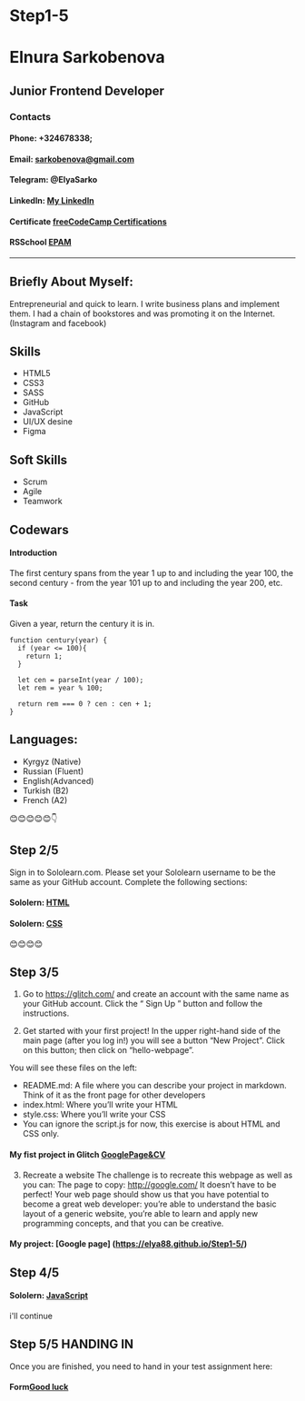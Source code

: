 # Step1-5
# Elnura Sarkobenova

## Junior Frontend Developer
### Contacts
#### Phone: +324678338;
#### Email: sarkobenova@gmail.com
#### Telegram: @ElyaSarko
#### LinkedIn: [My LinkedIn](https://www.linkedin.com/feed/)
#### Certificate [freeCodeCamp Certifications](https://www.freecodecamp.org/certification/sarkobenova/front-end-development-libraries)
#### RSSchool [EPAM](https://app.rs.school/certificate/2xzmiv3f)
---
## Briefly About Myself:
Entrepreneurial and quick to learn. I write business plans and implement them. I had a chain of bookstores and was promoting it on the Internet. (Instagram and facebook)

## Skills
- HTML5
- CSS3
- SASS
- GitHub
- JavaScript
- UI/UX desine
- Figma

## Soft Skills 
- Scrum
- Agile
- Teamwork

## Codewars
#### Introduction
The first century spans from the year 1 up to and including the year 100, the second century - from the year 101 up to and including the year 200, etc.

#### Task
Given a year, return the century it is in.


```
function century(year) {
  if (year <= 100){
    return 1;
  }

  let cen = parseInt(year / 100);
  let rem = year % 100;
  
  return rem === 0 ? cen : cen + 1;
}

```
## Languages:
 - Kyrgyz (Native)
 - Russian (Fluent)
 - English(Advanced)
 - Turkish (B2)
 - French (A2)
 
 
 😊😊😊😊😊👇
 
 ## Step 2/5
 
 Sign in to Sololearn.com. Please set your Sololearn username to be the same as your GitHub
account.
Complete the following sections:

#### Sololern: [HTML](https://www.sololearn.com/learning/1014)
#### Sololern: [CSS](https://www.sololearn.com/learning/1023)

😊😊😊😊

## Step 3/5

1. Go to https://glitch.com/ and create an account with the same name as your GitHub account.
Click the “ Sign Up ” button and follow the instructions.

2. Get started with your first project!
In the upper right-hand side of the main page (after you log in!) you will see a button “New Project”.
Click on this button; then click on “hello-webpage”.

You will see these files on the left:
- README.md: A file where you can describe your project in markdown. Think of it as the front
page for other developers
- index.html: Where you’ll write your HTML
- style.css: Where you’ll write your CSS
- You can ignore the script.js for now, this exercise is about HTML and CSS only.
#### My fist project in Glitch [GooglePage&CV](https://oasis-nova-thorium.glitch.me)



3. Recreate a website
The challenge is to recreate this webpage as well as you can:
The page to copy: http://google.com/
It doesn’t have to be perfect! Your web page should show us that you have potential to become a
great web developer: you’re able to understand the basic layout of a generic website, you’re able to
learn and apply new programming concepts, and that you can be creative.
#### My project: [Google page] (https://elya88.github.io/Step1-5/)

## Step 4/5

#### Sololern: [JavaScript](https://www.sololearn.com/learning/1024)
i'll continue 

## Step 5/5  HANDING IN


Once you are finished, you need to hand in your test assignment here:
#### Form[Good luck ](https://form.typeform.com/to/OrjXf9Ck)


